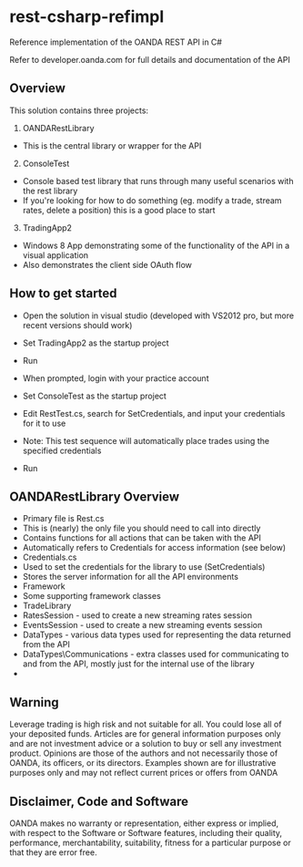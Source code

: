 rest-csharp-refimpl
===================

Reference implementation of the OANDA REST API in C#

Refer to developer.oanda.com for full details and documentation of the API

## Overview

This solution contains three projects:

1. OANDARestLibrary
  * This is the central library or wrapper for the API
2. ConsoleTest
  * Console based test library that runs through many useful scenarios with the rest library
  * If you're looking for how to do something (eg. modify a trade, stream rates, delete a position) this is a good place to start
3. TradingApp2
  * Windows 8 App demonstrating some of the functionality of the API in a visual application
  * Also demonstrates the client side OAuth flow

## How to get started

* Open the solution in visual studio (developed with VS2012 pro, but more recent versions should work)
* Set TradingApp2 as the startup project
* Run
* When prompted, login with your practice account

* Set ConsoleTest as the startup project
* Edit RestTest.cs, search for SetCredentials, and input your credentials for it to use
 * Note: This test sequence will automatically place trades using the specified credentials
* Run

## OANDARestLibrary Overview

* Primary file is Rest.cs
 * This is (nearly) the only file you should need to call into directly
 * Contains functions for all actions that can be taken with the API
 * Automatically refers to Credentials for access information (see below)
* Credentials.cs
 * Used to set the credentials for the library to use (SetCredentials)
 * Stores the server information for all the API environments
* Framework
 * Some supporting framework classes
* TradeLibrary
 * RatesSession - used to create a new streaming rates session
 * EventsSession - used to create a new streaming events session
 * DataTypes - various data types used for representing the data returned from the API
 * DataTypes\Communications - extra classes used for communicating to and from the API, mostly just for the internal use of the library
 * 
 
## Warning
Leverage trading is high risk and not suitable for all. You could lose all of your deposited funds. Articles are for general information purposes only and are not investment advice or a solution to buy or sell any investment product. Opinions are those of the authors and not necessarily those of OANDA, its officers, or its directors. Examples shown are for illustrative purposes only and may not reflect current prices or offers from OANDA

## Disclaimer, Code and Software

OANDA makes no warranty or representation, either express or implied, with respect to the Software or Software features, including their quality, performance, merchantability, suitability, fitness for a particular purpose or that they are error free.

 
